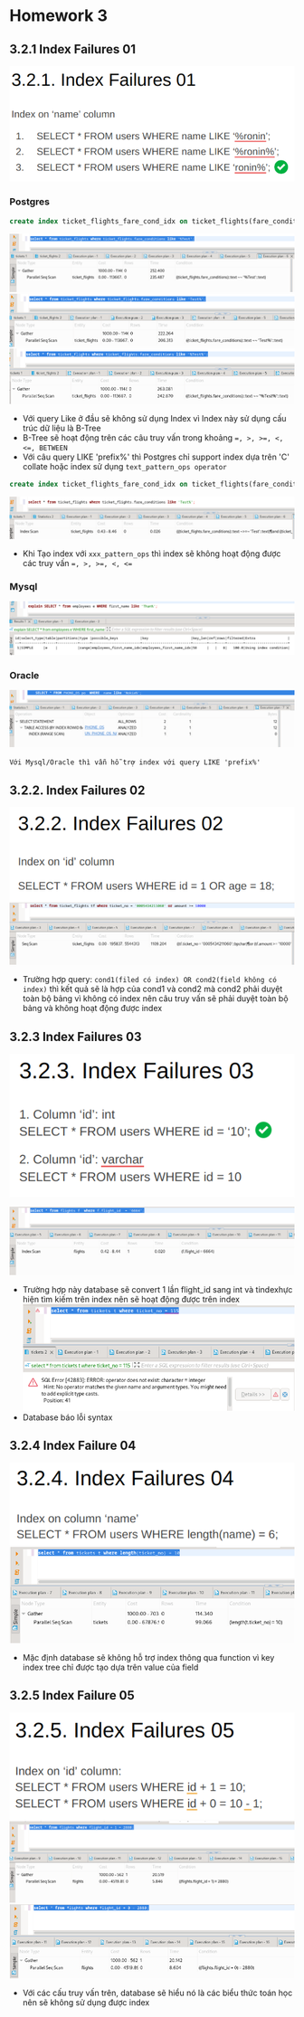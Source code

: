 # Homework 3

## 3.2.1 Index Failures 01 
![](img/img.png)

### Postgres
```sql
create index ticket_flights_fare_cond_idx on ticket_flights(fare_conditions);
```
![](img/img_1.png)
![](img/img_2.png)
![](img/img_3.png)
  - Với query Like ở đầu sẽ không sử dụng Index vì Index này sử dụng cấu trúc dữ liệu là B-Tree
  - B-Tree sẽ hoạt động trên các câu truy vấn trong khoảng `=, >, >=, <, <=, BETWEEN`  
  - Với câu query LIKE  'prefix%' thì Postgres chỉ support index dựa trên 'C' collate hoặc index sử dụng `text_pattern_ops operator`     
```sql
create index ticket_flights_fare_cond_idx on ticket_flights(fare_conditions text_pattern_ops);
```
![](img/img_4.png)
- Khi Tạo index với `xxx_pattern_ops` thì index sẽ không hoạt động được các truy vấn `=, >, >=, <, <=`

### Mysql
![](img/img_5.png)

### Oracle
![](img/img_6.png)

`Với Mysql/Oracle thì vẫn hỗ trợ index với query LIKE 'prefix%'`

## 3.2.2. Index Failures 02
![](img/img_7.png)
![](img/img_8.png)
- Trường hợp query: `cond1(filed có index) OR cond2(field không có index)` thì kết quả sẽ là hợp của cond1 và cond2 mà cond2 phải duyệt toàn bộ bảng vì không có index nên câu truy vấn sẽ phải duyệt toàn bộ bảng và không hoạt động được index

## 3.2.3 Index Failures 03
![](img/img_9.png)

![](img/img_10.png)
- Trường hợp này database sẽ convert 1 lần flight_id sang int và tindexhực hiện tìm kiếm trên index nên sẽ hoạt động được trên index
![](img/img_11.png)
- Database báo lỗi syntax

## 3.2.4 Index Failure 04
![](img/img_13.png)
![](img/img_14.png)
- Mặc định database sẽ không hỗ trợ index thông qua function vì key index tree chỉ được tạo dựa trên value của field

## 3.2.5 Index Failure 05
![](img/img_15.png)
![](img/img_16.png)
![](img/img_17.png)
- Với các cấu truy vấn trên, database sẽ hiểu nó là các biểu thức toán học nên sẽ không sử dụng được index


